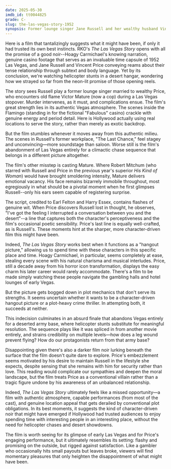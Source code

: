 ```yaml
---
date: 2025-05-30
imdb_id: tt0044825
grade: C-
slug: the-las-vegas-story-1952
synopsis: Former lounge singer Jane Russell and her wealthy husband Vincent Price stopover in Las Vegas and become entangled in a murder investigation headed by Russell's old-flame Victor Mature.
---
```


Here is a film that tantalizingly suggests what it might have been, if only it had trusted its own best instincts. RKO's _The Las Vegas Story_ opens with all the promise of a good noir--Hoagy Carmichael's knowing narration, genuine casino footage that serves as an invaluable time capsule of 1952 Las Vegas, and Jane Russell and Vincent Price conveying reams about their tense relationship through subtext and body language. Yet by its conclusion, we're watching helicopter stunts in a desert hangar, wondering how we strayed so far from the neon-lit promise of those opening reels.

The story sees Russell play a former lounge singer married to wealthy Price, who encounters old flame Victor Mature (now a cop) during a Las Vegas stopover. Murder intervenes, as it must, and complications ensue. The film's great strength lies in its authentic Vegas atmosphere. The scenes inside the Flamingo (standing in for the fictional "Fabulous" casino) crackle with genuine energy and period detail. Here is Hollywood actually using real locations to serve the story, rather than merely as exotic backdrop.

But the film stumbles whenever it moves away from this authentic milieu. The scenes in Russell's former workplace, "The Last Chance," feel stagey and unconvincing—more soundstage than saloon. Worse still is the film's abandonment of Las Vegas entirely for a climactic chase sequence that belongs in a different picture altogether. 

The film's other misstep is casting Mature. Where Robert Mitchum (who starred with Russell and Price in the previous year's superior <span data-imdb-id="tt0043643">_His Kind of Woman_</span>) would have brought smoldering intensity, Mature delivers emotional vacancy. His face remains bizarrely immobile throughout, most egregiously in what should be a pivotal moment when he first glimpses Russell--only his ears seem capable of registering surprise.

The script, credited to Earl Felton and Harry Essex, contains flashes of genuine wit. When Price discovers Russell lost in thought, he observes, "I've got the feeling I interrupted a conversation between you and the desert"--a line that captures both the character's perceptiveness and the film's occasional poetic sensibility. Price's last line is equally well-crafted, as is Russell's. These moments hint at the sharper, more character-driven film this might have been.

Indeed, _The Las Vegas Story_ works best when it functions as a "hangout picture," allowing us to spend time with these characters in this specific place and time. Hoagy Carmichael, in particular, seems completely at ease, stealing every scene with his natural charisma and musical interludes. Price, still a decade away from his horror icon transformation, displays the easy charm his later career would rarely accommodate. There's a film to be made simply watching these people navigate the gambling halls and hotel lounges of early Vegas.

But the picture gets bogged down in plot mechanics that don't serve its strengths. It seems uncertain whether it wants to be a character-driven hangout picture or a plot-heavy crime thriller. In attempting both, it succeeds at neither. 

This indecision culminates in an absurd finale that abandons Vegas entirely for a deserted army base, where helicopter stunts substitute for meaningful resolution. The sequence plays like it was spliced in from another movie entirely, and strains credibility on multiple levels—how does a leg wound prevent flying? How do our protagonists return from that army base? 

Disappointing given there's also a darker film noir lurking beneath the surface that the film doesn't quite dare to explore. Price's embezzlement seems motivated by his desire to maintain Russell in the lifestyle she expects, despite sensing that she remains with him for security rather than love. This reading would complicate our sympathies and deepen the moral landscape, but the film treats Price as a conventional villain rather than a tragic figure undone by his awareness of an unbalanced relationship.

Indeed, _The Las Vegas Story_ ultimately feels like a missed opportunity—a film with authentic atmosphere, capable performances (from most of the cast), and genuine location appeal that gets derailed by conventional plot obligations. In its best moments, it suggests the kind of character-driven noir that might have emerged if Hollywood had trusted audiences to enjoy spending time with interesting people in an interesting place, without the need for helicopter chases and desert showdowns.

The film is worth seeing for its glimpse of early Las Vegas and for Price's engaging performance, but it ultimately resembles its setting: flashy and promising on the outside, but rigged against satisfaction. Like a gambler who occasionally hits small payouts but leaves broke, viewers will find momentary pleasures that only heighten the disappointment of what might have been.